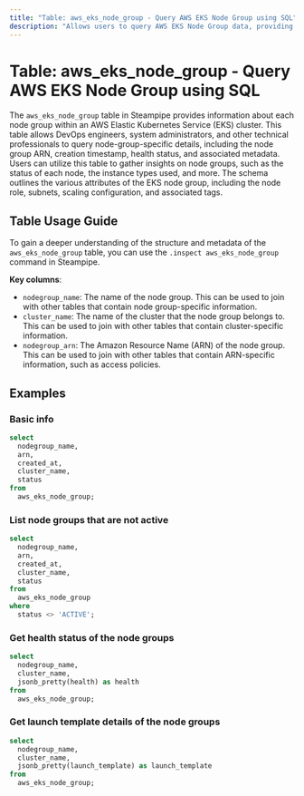 ```yaml
---
title: "Table: aws_eks_node_group - Query AWS EKS Node Group using SQL"
description: "Allows users to query AWS EKS Node Group data, providing information about each node group within an AWS Elastic Kubernetes Service (EKS) cluster."
---
```


# Table: aws_eks_node_group - Query AWS EKS Node Group using SQL

The `aws_eks_node_group` table in Steampipe provides information about each node group within an AWS Elastic Kubernetes Service (EKS) cluster. This table allows DevOps engineers, system administrators, and other technical professionals to query node-group-specific details, including the node group ARN, creation timestamp, health status, and associated metadata. Users can utilize this table to gather insights on node groups, such as the status of each node, the instance types used, and more. The schema outlines the various attributes of the EKS node group, including the node role, subnets, scaling configuration, and associated tags.

## Table Usage Guide

To gain a deeper understanding of the structure and metadata of the `aws_eks_node_group` table, you can use the `.inspect aws_eks_node_group` command in Steampipe.

**Key columns**:

- `nodegroup_name`: The name of the node group. This can be used to join with other tables that contain node group-specific information.
- `cluster_name`: The name of the cluster that the node group belongs to. This can be used to join with other tables that contain cluster-specific information.
- `nodegroup_arn`: The Amazon Resource Name (ARN) of the node group. This can be used to join with other tables that contain ARN-specific information, such as access policies.

## Examples

### Basic info

```sql
select
  nodegroup_name,
  arn,
  created_at,
  cluster_name,
  status
from
  aws_eks_node_group;
```

### List node groups that are not active

```sql
select
  nodegroup_name,
  arn,
  created_at,
  cluster_name,
  status
from
  aws_eks_node_group
where
  status <> 'ACTIVE';
```

### Get health status of the node groups

```sql
select
  nodegroup_name,
  cluster_name,
  jsonb_pretty(health) as health
from
  aws_eks_node_group;
```

### Get launch template details of the node groups

```sql
select
  nodegroup_name,
  cluster_name,
  jsonb_pretty(launch_template) as launch_template
from
  aws_eks_node_group;
```
